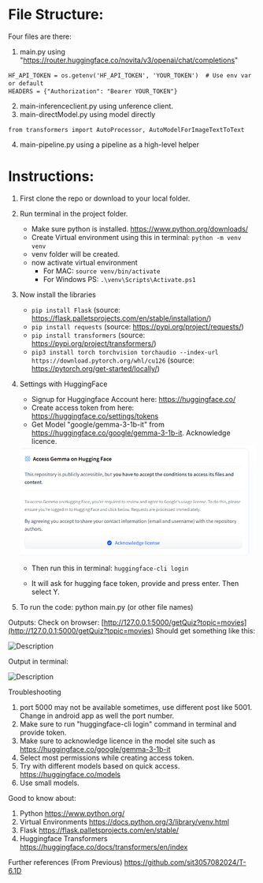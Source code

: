 # File Structure:

Four files are there:
1. main.py using "https://router.huggingface.co/novita/v3/openai/chat/completions"
```API_URL = "https://router.huggingface.co/novita/v3/openai/chat/completions"
HF_API_TOKEN = os.getenv('HF_API_TOKEN', 'YOUR_TOKEN')  # Use env var or default
HEADERS = {"Authorization": "Bearer YOUR_TOKEN"}
```

2. main-inferenceclient.py using unference client.
3. main-directModel.py using model directly
```
from transformers import AutoProcessor, AutoModelForImageTextToText
```
4. main-pipeline.py using a pipeline as a high-level helper


# Instructions:

1. First clone the repo or download to your local folder.
2. Run terminal in the project folder.
   - Make sure python is installed. https://www.python.org/downloads/
   - Create Virtual environment using this in terminal: ```python -m venv venv```
   - venv folder will be created.
   - now activate virtual environment
     - For MAC:
        ```source venv/bin/activate```
     - For Windows PS:
       ```.\venv\Scripts\Activate.ps1```
3. Now install the libraries
   - ```pip install Flask```
     (source: https://flask.palletsprojects.com/en/stable/installation/)
   - ```pip install requests```
     (source: https://pypi.org/project/requests/)
   - ```pip install transformers```
     (source: https://pypi.org/project/transformers/)
   - ```pip3 install torch torchvision torchaudio --index-url https://download.pytorch.org/whl/cu126```
     (source: https://pytorch.org/get-started/locally/)
4. Settings with HuggingFace
   - Signup for Huggingface Account here: https://huggingface.co/
   - Create access token from here: https://huggingface.co/settings/tokens
   - Get Model "google/gemma-3-1b-it" from https://huggingface.co/google/gemma-3-1b-it.
      Acknowledge licence.
   <img src="acknowledge_licence.png" width="700" alt="Description">

   - Then run this in terminal:
     ```huggingface-cli login```

   - It will ask for hugging face token, provide and press enter. Then select Y.
     
5. To run the code: python main.py (or other file names)

Outputs:
Check on browser: [http://127.0.0.1:5000/getQuiz?topic=movies](http://127.0.0.1:5000/getQuiz?topic=movies)
Should get something like this:

<img src="img_1.png" width="600" alt="Description">

Output in terminal:

<img src="img.png" width="500" alt="Description">


Troubleshooting
1. port 5000 may not be available sometimes, use different post like 5001. Change in android app as well the port number.
2. Make sure to run  "huggingface-cli login" command in terminal and provide token.
3. Make sure to acknowledge licence in the model site such as https://huggingface.co/google/gemma-3-1b-it
4. Select most permissions while creating access token.
5. Try with different models based on quick access. https://huggingface.co/models
6. Use small models.

Good to know about:
1. Python https://www.python.org/
2. Virtual Environments https://docs.python.org/3/library/venv.html
3. Flask https://flask.palletsprojects.com/en/stable/
4. Huggingface Transformers https://huggingface.co/docs/transformers/en/index

Further references (From Previous)
https://github.com/sit3057082024/T-6.1D

